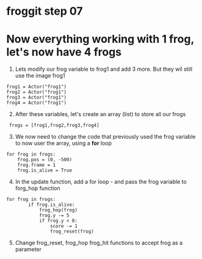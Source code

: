 # froggit step 07

# Now everything working with 1 frog, let's now have 4 frogs
  
1. Lets modify our frog variable to frog1 and add 3 more. But they wil still use the image frog1 
```
frog1 = Actor("frog1")
frog2 = Actor("frog1")
frog3 = Actor("frog1")
frog4 = Actor("frog1")
```
2. After these variables, let's create an array (list) to store all our frogs
```
 frogs = [frog1,frog2,frog3,frog4]
```
3. We now need to change the code that previously used the frog variable to now user the array, using a **for** loop 
```
for frog in frogs:
    frog.pos = (0, -500)
    frog.frame = 1
    frog.is_alive = True
```
4. In the update function, add a for loop - and pass the frog variable to forg_hop function
```
for frog in frogs:
        if frog.is_alive:
            frog_hop(frog)
            frog.y -= 5
            if frog.y < 0:
                score -= 1
                frog_reset(frog)
```
5. Change frog_reset, frog_hop frog_hit functions to accept frog as a parameter



